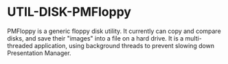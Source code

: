 # UTIL-DISK-PMFloppy
PMFloppy is a generic floppy disk utility.  It currently can copy and compare disks, and save their "images" into a file on a hard drive.  It is a  multi-threaded application, using background threads to prevent slowing down Presentation Manager.
